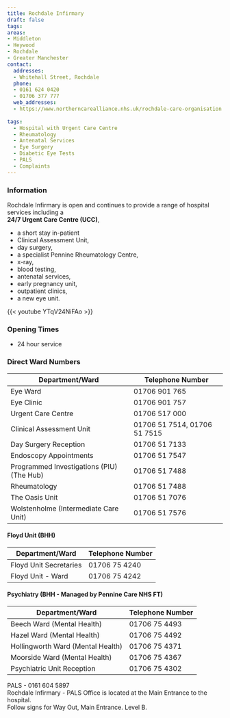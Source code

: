```yaml
---
title: Rochdale Infirmary
draft: false
tags:
areas:
- Middleton
- Heywood
- Rochdale
- Greater Manchester
contact:
  addresses:
  - Whitehall Street, Rochdale
  phone:
  - 0161 624 0420
  - 01706 377 777
  web_addresses:
  - https://www.northerncarealliance.nhs.uk/rochdale-care-organisation
  
tags:
  - Hospital with Urgent Care Centre
  - Rheumatology
  - Antenatal Services
  - Eye Surgery
  - Diabetic Eye Tests
  - PALS
  - Complaints
---
```


### Information
Rochdale Infirmary is open and continues to provide a range of hospital services including a  
**24/7 Urgent Care Centre (UCC)**,  
* a short stay in-patient  
* Clinical Assessment Unit,  
* day surgery,  
* a specialist Pennine Rheumatology Centre,  
* x-ray,  
* blood testing,  
* antenatal services,  
* early pregnancy unit,  
* outpatient clinics,   
* a new eye unit.


{{< youtube YTqV24NiFAo >}}

### Opening Times
* 24 hour service

### Direct Ward Numbers

| Department/Ward                           | Telephone Number             |
| ----------------                          | ----------------             |
| Eye Ward                                  | 01706 901 765                |
| Eye Clinic                                  | 01706 901 757                |
| Urgent Care Centre                        | 01706 517 000                |
| Clinical Assessment Unit                  | 01706 51 7514, 01706 51 7515 |
| Day Surgery Reception                     | 01706 51 7133                |
| Endoscopy Appointments                    | 01706 51 7547                |
| Programmed Investigations (PIU) (The Hub) | 01706 51 7488                |
| Rheumatology                              | 01706 51 7488                |
| The Oasis Unit                            | 01706 51 7076                |
| Wolstenholme (Intermediate Care Unit)     | 01706 51 7576                |

#### Floyd Unit (BHH)

| Department/Ward        | Telephone Number |
| ----------------       | ---------------- |
| Floyd Unit Secretaries | 01706 75 4240    |
| Floyd Unit - Ward      | 01706 75 4242    |

#### Psychiatry (BHH - Managed by Pennine Care NHS FT)

| Department/Ward                   | Telephone Number |
| ----------------                  | ---------------- |
| Beech Ward (Mental Health)        | 01706 75 4493    |
| Hazel Ward (Mental Health)        | 01706 75 4492    |
| Hollingworth Ward (Mental Health) | 01706 75 4371    |
| Moorside Ward (Mental Health)     | 01706 75 4367    |
| Psychiatric Unit Reception        | 01706 75 4302    |
PALS - 0161 604 5897  
Rochdale Infirmary - PALS Office is located at the
 Main Entrance to the hospital.  
 Follow signs for Way Out, Main Entrance. Level B.
